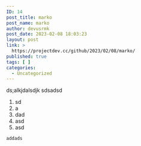 ```yaml
---
ID: 14
post_title: marko
post_name: marko
author: devusrmk
post_date: 2023-02-08 18:03:23
layout: post
link: >
  https://projectdev.cc/github/2023/02/08/marko/
published: true
tags: [ ]
categories:
  - Uncategorized
---
```

<p>ds;alkjdalsdjk
sdsadsd</p>
<ol>
<li>sd</li>
<li>a</li>
<li>dad</li>
<li>asd</li>
<li>asd</li>
</ol>
<pre><code class="language-java">addads</code></pre>